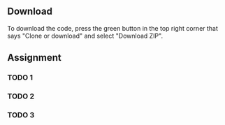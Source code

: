 ## Download
To download the code, press the green button in the top right corner that says "Clone or download" and select "Download ZIP".

## Assignment

### TODO 1

### TODO 2

### TODO 3
